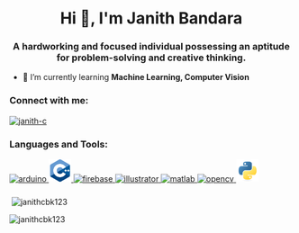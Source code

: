 <h1 align="center">Hi 👋, I'm Janith Bandara</h1>
<h3 align="center">A hardworking and focused individual possessing an aptitude for problem-solving and creative thinking.</h3>


- 🌱 I’m currently learning **Machine Learning, Computer Vision**

<h3 align="left">Connect with me:</h3>
<p align="left">
<a href="https://linkedin.com/in/janith-c" target="blank"><img align="center" src="https://raw.githubusercontent.com/rahuldkjain/github-profile-readme-generator/master/src/images/icons/Social/linked-in-alt.svg" alt="janith-c" height="30" width="40" /></a>
</p>

<h3 align="left">Languages and Tools:</h3>
<p align="left"> <a href="https://www.arduino.cc/" target="_blank" rel="noreferrer"> <img src="https://cdn.worldvectorlogo.com/logos/arduino-1.svg" alt="arduino" width="40" height="40"/> </a> <a href="https://www.w3schools.com/cpp/" target="_blank" rel="noreferrer"> <img src="https://raw.githubusercontent.com/devicons/devicon/master/icons/cplusplus/cplusplus-original.svg" alt="cplusplus" width="40" height="40"/> </a> <a href="https://firebase.google.com/" target="_blank" rel="noreferrer"> <img src="https://www.vectorlogo.zone/logos/firebase/firebase-icon.svg" alt="firebase" width="40" height="40"/> </a> <a href="https://www.adobe.com/in/products/illustrator.html" target="_blank" rel="noreferrer"> <img src="https://www.vectorlogo.zone/logos/adobe_illustrator/adobe_illustrator-icon.svg" alt="illustrator" width="40" height="40"/> </a> <a href="https://www.mathworks.com/" target="_blank" rel="noreferrer"> <img src="https://upload.wikimedia.org/wikipedia/commons/2/21/Matlab_Logo.png" alt="matlab" width="40" height="40"/> </a> <a href="https://opencv.org/" target="_blank" rel="noreferrer"> <img src="https://www.vectorlogo.zone/logos/opencv/opencv-icon.svg" alt="opencv" width="40" height="40"/> </a> <a href="https://www.python.org" target="_blank" rel="noreferrer"> <img src="https://raw.githubusercontent.com/devicons/devicon/master/icons/python/python-original.svg" alt="python" width="40" height="40"/> </a> </p>

<h3 align="center"> </h3>
<h3 align="center"> </h3>
<h3 align="center"> </h3>
<p align="left">&nbsp;<img align="center" src="https://github-readme-stats.vercel.app/api?username=janithcbk123&show_icons=true&locale=en" alt="janithcbk123" /></p>

<p align="left"><img align="left" src="https://github-readme-stats.vercel.app/api/top-langs?username=janithcbk123&show_icons=true&locale=en&layout=compact" alt="janithcbk123" /></p>

